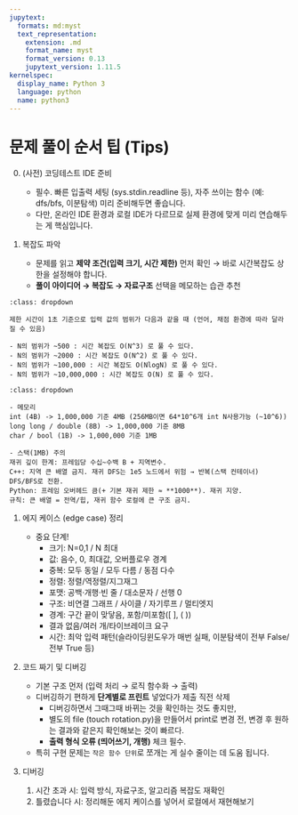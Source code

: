 ```yaml
---
jupytext:
  formats: md:myst
  text_representation:
    extension: .md
    format_name: myst
    format_version: 0.13
    jupytext_version: 1.11.5
kernelspec:
  display_name: Python 3
  language: python
  name: python3
---
```


# 문제 풀이 순서 팁 (Tips)

0. (사전) 코딩테스트 IDE 준비 
    - 필수. 빠른 입출력 세팅 (sys.stdin.readline 등), 자주 쓰이는 함수 (예: dfs/bfs, 이분탐색) 미리 준비해두면 좋습니다. 
    - 다만, 온라인 IDE 환경과 로컬 IDE가 다르므로 실제 환경에 맞게 미리 연습해두는 게 핵심입니다. 

1. 복잡도 파악 
    - 문제를 읽고 **제약 조건(입력 크기, 시간 제한)** 먼저 확인 $\rightarrow$ 바로 시간복잡도 상한을 설정해야 합니다. 
    - **풀이 아이디어 $\rightarrow$ 복잡도 $\rightarrow$ 자료구조** 선택을 메모하는 습관 추천
 
```{admonition} N에 따른 시간 복잡도 계산 및 알고리즘 선택 
:class: dropdown 

제한 시간이 1초 기준으로 입력 값의 범위가 다음과 같을 때 (언어, 채점 환경에 따라 달라질 수 있음)

- N의 범위가 ~500 : 시간 복잡도 O(N^3) 로 풀 수 있다.
- N의 범위가 ~2000 : 시간 복잡도 O(N^2) 로 풀 수 있다.
- N의 범위가 ~100,000 : 시간 복잡도 O(NlogN) 로 풀 수 있다.
- N의 범위가 ~10,000,000 : 시간 복잡도 O(N) 로 풀 수 있다.
```

```{admonition} N에 따른 메모리 
:class: dropdown 

- 메모리 
int (4B) -> 1,000,000 기준 4MB (256MB이면 64*10^6개 int N사용가능 (~10^6))
long long / double (8B) -> 1,000,000 기준 8MB 
char / bool (1B) -> 1,000,000 기준 1MB 

- 스택(1MB) 주의
재귀 깊이 한계: 프레임당 수십~수백 B + 지역변수.
C++: 지역 큰 배열 금지. 재귀 DFS는 1e5 노드에서 위험 → 반복(스택 컨테이너) DFS/BFS로 전환.
Python: 프레임 오버헤드 큼(+ 기본 재귀 제한 ≈ **1000**). 재귀 지양.
규칙: 큰 배열 = 전역/힙, 재귀 함수 로컬에 큰 구조 금지.
```

1. 에지 케이스 (edge case) 정리 
   - 중요 단계! 
     - 크기: N=0,1 / N 최대
     - 값: 음수, 0, 최대값, 오버플로우 경계
     - 중복: 모두 동일 / 모두 다름 / 동점 다수
     - 정렬: 정렬/역정렬/지그재그
     - 포맷: 공백·개행·빈 줄 / 대소문자 / 선행 0
     - 구조: 비연결 그래프 / 사이클 / 자기루프 / 멀티엣지
     - 경계: 구간 끝이 맞닿음, 포함/미포함([ ], ( ))
     - 결과 없음/여러 개/타이브레이크 요구
     - 시간: 최악 입력 패턴(슬라이딩윈도우가 매번 실패, 이분탐색이 전부 False/전부 True 등)

2. 코드 짜기 및 디버깅
   - 기본 구조 먼저 (입력 처리 $\rightarrow$ 로직 함수화 $\rightarrow$ 출력)
   - 디버깅하기 편하게 **단계별로 프린트** 넣었다가 제출 직전 삭제 
     - 디버깅하면서 그때그때 바뀌는 것을 확인하는 것도 좋지만, 
     - 별도의 file (touch rotation.py)을 만들어서 print로 변경 전, 변경 후 원하는 결과와 같은지 확인해보는 것이 빠르다. 
     - **출력 형식 오류 (띄어쓰기, 개행)** 체크 필수. 
   - 특히 구현 문제는 `작은 함수 단위`로 쪼개는 게 실수 줄이는 데 도움 됩니다. 

3. 디버깅 
   1. 시간 초과 시: 입력 방식, 자료구조, 알고리즘 복잡도 재확인 
   2. 틀렸습니다 시: 정리해둔 에지 케이스를 넣어서 로컬에서 재현해보기 